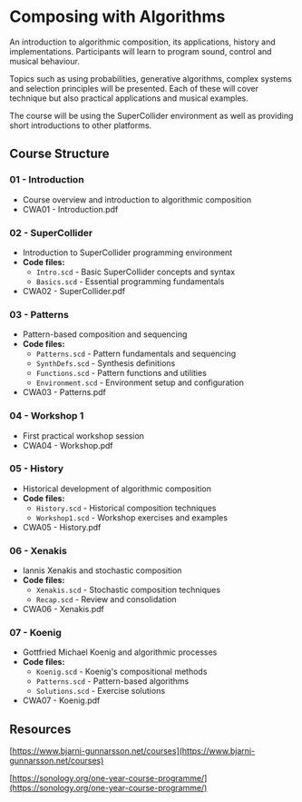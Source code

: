 # Composing with Algorithms

An introduction to algorithmic composition, its applications, history and
implementations. Participants will learn to program sound, control and
musical behaviour.

Topics such as using probabilities, generative algorithms, complex systems
and selection principles will be presented. Each of these will cover
technique but also practical applications and musical examples.

The course will be using the SuperCollider environment as well as
providing short introductions to other platforms.

## Course Structure

### 01 - Introduction
- Course overview and introduction to algorithmic composition
- CWA01 - Introduction.pdf

### 02 - SuperCollider
- Introduction to SuperCollider programming environment
- **Code files:**
  - `Intro.scd` - Basic SuperCollider concepts and syntax
  - `Basics.scd` - Essential programming fundamentals
- CWA02 - SuperCollider.pdf

### 03 - Patterns
- Pattern-based composition and sequencing
- **Code files:**
  - `Patterns.scd` - Pattern fundamentals and sequencing
  - `SynthDefs.scd` - Synthesis definitions
  - `Functions.scd` - Pattern functions and utilities
  - `Environment.scd` - Environment setup and configuration
- CWA03 - Patterns.pdf

### 04 - Workshop 1
- First practical workshop session
- CWA04 - Workshop.pdf

### 05 - History
- Historical development of algorithmic composition
- **Code files:**
  - `History.scd` - Historical composition techniques
  - `Workshop1.scd` - Workshop exercises and examples
- CWA05 - History.pdf

### 06 - Xenakis
- Iannis Xenakis and stochastic composition
- **Code files:**
  - `Xenakis.scd` - Stochastic composition techniques
  - `Recap.scd` - Review and consolidation
- CWA06 - Xenakis.pdf

### 07 - Koenig
- Gottfried Michael Koenig and algorithmic processes
- **Code files:**
  - `Koenig.scd` - Koenig's compositional methods
  - `Patterns.scd` - Pattern-based algorithms
  - `Solutions.scd` - Exercise solutions
- CWA07 - Koenig.pdf

## Resources

[https://www.bjarni-gunnarsson.net/courses](https://www.bjarni-gunnarsson.net/courses)

[https://sonology.org/one-year-course-programme/](https://sonology.org/one-year-course-programme/)